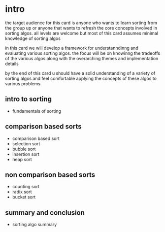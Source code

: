 # intro
the target audience for this card is anyone who wants to learn sorting from the group up or anyone that wants to refresh the core concepts involved in sorting algos. all levels are welcome but most of this card assumes minimal knowledge of sorting algos

in this card we will develop a framework for understanndinng and evaluating various sorting algos. the focus will be on knowinng the tradeoffs of the various algos along with the overarching themes and implementation details

by the end of this card u should have a solid understanding of a variety of sorting algos and feel comfortable applying the concepts of these algos to various problems

## intro to sorting
- fundamentals of sorting

## comparison based sorts
- comparison based sort
- selection sort
- bubble sort
- insertion sort
- heap sort

## non comparison based sorts
- counting sort
- radix sort
- bucket sort

## summary and conclusion 
- sorting algo summary